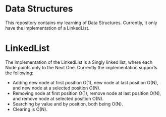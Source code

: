 # Data Structures

This repository contains my learning of Data Structures. Currently, it only have the implementation of a LinkedList.

# LinkedList

The implementation of the LinkedList is a Singly linked list, where each Node points only to the Next One.
Currently the implementation supports the following: 

- Adding new node at first position O(1), new node at last position O(N), and new node at a selected position O(N).
- Removing node at first position O(1), remove node at last position O(N), and remove node at selected position O(N).
- Searching by value and by position, both being O(N).
- Clearing is O(N).